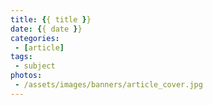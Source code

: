 ```yaml
---
title: {{ title }}
date: {{ date }}
categories:
 - [article]
tags:
 - subject
photos:
 - /assets/images/banners/article_cover.jpg
---
```


<!-- {{ title }} explores ... -->

<!-- more -->

<!-- Article content begins here. -->